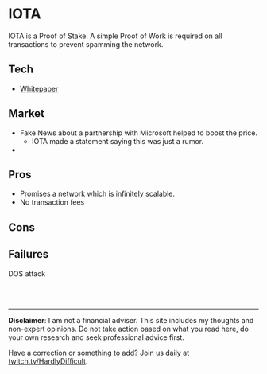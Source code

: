 # IOTA

IOTA is a Proof of Stake.  A simple Proof of Work is required on all transactions to prevent spamming the network.

## Tech

 - [Whitepaper](https://iota.org/IOTA_Whitepaper.pdf)

## Market

 - Fake News about a partnership with Microsoft helped to boost the price.
   - IOTA made a statement saying this was just a rumor.
 - 

## Pros

 - Promises a network which is infinitely scalable.
 - No transaction fees

## Cons



## Failures

DOS attack 






<br><br><hr>  **Disclaimer**: I am not a financial adviser.  This site includes my thoughts and non-expert opinions.  Do not take action based on what you read here, do your own research and seek professional advice first.

Have a correction or something to add?  Join us daily at [twitch.tv/HardlyDifficult](http://twitch.tv/HardlyDifficult).